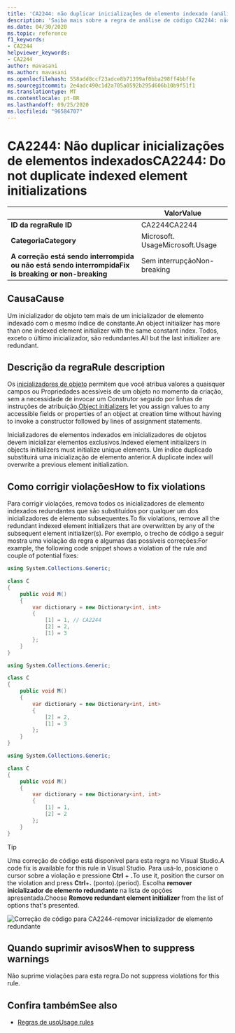 ```yaml
---
title: 'CA2244: não duplicar inicializações de elemento indexado (análise de código)'
description: 'Saiba mais sobre a regra de análise de código CA2244: não duplicar inicializações de elemento indexado'
ms.date: 04/30/2020
ms.topic: reference
f1_keywords:
- CA2244
helpviewer_keywords:
- CA2244
author: mavasani
ms.author: mavasani
ms.openlocfilehash: 558add8ccf23adce8b71399af0bba298ff4bbffe
ms.sourcegitcommit: 2e4adc490c1d2a705a0592b295d606b10b9f51f1
ms.translationtype: MT
ms.contentlocale: pt-BR
ms.lasthandoff: 09/25/2020
ms.locfileid: "96584707"
---
```

# <a name="ca2244-do-not-duplicate-indexed-element-initializations"></a><span data-ttu-id="fa661-103">CA2244: Não duplicar inicializações de elementos indexados</span><span class="sxs-lookup"><span data-stu-id="fa661-103">CA2244: Do not duplicate indexed element initializations</span></span>

| | <span data-ttu-id="fa661-104">Valor</span><span class="sxs-lookup"><span data-stu-id="fa661-104">Value</span></span> |
|-|-|
| <span data-ttu-id="fa661-105">**ID da regra**</span><span class="sxs-lookup"><span data-stu-id="fa661-105">**Rule ID**</span></span> |<span data-ttu-id="fa661-106">CA2244</span><span class="sxs-lookup"><span data-stu-id="fa661-106">CA2244</span></span>|
| <span data-ttu-id="fa661-107">**Categoria**</span><span class="sxs-lookup"><span data-stu-id="fa661-107">**Category**</span></span> |<span data-ttu-id="fa661-108">Microsoft. Usage</span><span class="sxs-lookup"><span data-stu-id="fa661-108">Microsoft.Usage</span></span>|
| <span data-ttu-id="fa661-109">**A correção está sendo interrompida ou não está sendo interrompida**</span><span class="sxs-lookup"><span data-stu-id="fa661-109">**Fix is breaking or non-breaking**</span></span> |<span data-ttu-id="fa661-110">Sem interrupção</span><span class="sxs-lookup"><span data-stu-id="fa661-110">Non-breaking</span></span>|

## <a name="cause"></a><span data-ttu-id="fa661-111">Causa</span><span class="sxs-lookup"><span data-stu-id="fa661-111">Cause</span></span>

<span data-ttu-id="fa661-112">Um inicializador de objeto tem mais de um inicializador de elemento indexado com o mesmo índice de constante.</span><span class="sxs-lookup"><span data-stu-id="fa661-112">An object initializer has more than one indexed element initializer with the same constant index.</span></span> <span data-ttu-id="fa661-113">Todos, exceto o último inicializador, são redundantes.</span><span class="sxs-lookup"><span data-stu-id="fa661-113">All but the last initializer are redundant.</span></span>

## <a name="rule-description"></a><span data-ttu-id="fa661-114">Descrição da regra</span><span class="sxs-lookup"><span data-stu-id="fa661-114">Rule description</span></span>

<span data-ttu-id="fa661-115">Os [inicializadores de objeto](../../../csharp/programming-guide/classes-and-structs/object-and-collection-initializers.md#object-initializers) permitem que você atribua valores a quaisquer campos ou Propriedades acessíveis de um objeto no momento da criação, sem a necessidade de invocar um Construtor seguido por linhas de instruções de atribuição.</span><span class="sxs-lookup"><span data-stu-id="fa661-115">[Object initializers](../../../csharp/programming-guide/classes-and-structs/object-and-collection-initializers.md#object-initializers) let you assign values to any accessible fields or properties of an object at creation time without having to invoke a constructor followed by lines of assignment statements.</span></span>

<span data-ttu-id="fa661-116">Inicializadores de elementos indexados em inicializadores de objetos devem inicializar elementos exclusivos.</span><span class="sxs-lookup"><span data-stu-id="fa661-116">Indexed element initializers in objects initializers must initialize unique elements.</span></span> <span data-ttu-id="fa661-117">Um índice duplicado substituirá uma inicialização de elemento anterior.</span><span class="sxs-lookup"><span data-stu-id="fa661-117">A duplicate index will overwrite a previous element initialization.</span></span>

## <a name="how-to-fix-violations"></a><span data-ttu-id="fa661-118">Como corrigir violações</span><span class="sxs-lookup"><span data-stu-id="fa661-118">How to fix violations</span></span>

<span data-ttu-id="fa661-119">Para corrigir violações, remova todos os inicializadores de elemento indexados redundantes que são substituídos por qualquer um dos inicializadores de elemento subsequentes.</span><span class="sxs-lookup"><span data-stu-id="fa661-119">To fix violations, remove all the redundant indexed element initializers that are overwritten by any of the subsequent element initializer(s).</span></span> <span data-ttu-id="fa661-120">Por exemplo, o trecho de código a seguir mostra uma violação da regra e algumas das possíveis correções:</span><span class="sxs-lookup"><span data-stu-id="fa661-120">For example, the following code snippet shows a violation of the rule and couple of potential fixes:</span></span>

```csharp
using System.Collections.Generic;

class C
{
    public void M()
    {
        var dictionary = new Dictionary<int, int>
        {
            [1] = 1, // CA2244
            [2] = 2,
            [1] = 3
        };
    }
}
```

```csharp
using System.Collections.Generic;

class C
{
    public void M()
    {
        var dictionary = new Dictionary<int, int>
        {
            [2] = 2,
            [1] = 3
        };
    }
}
```

```csharp
using System.Collections.Generic;

class C
{
    public void M()
    {
        var dictionary = new Dictionary<int, int>
        {
            [1] = 1,
            [2] = 2
        };
    }
}
```

> [!TIP]
> <span data-ttu-id="fa661-121">Uma correção de código está disponível para esta regra no Visual Studio.</span><span class="sxs-lookup"><span data-stu-id="fa661-121">A code fix is available for this rule in Visual Studio.</span></span> <span data-ttu-id="fa661-122">Para usá-lo, posicione o cursor sobre a violação e pressione **Ctrl** + **.**</span><span class="sxs-lookup"><span data-stu-id="fa661-122">To use it, position the cursor on the violation and press **Ctrl**+**.**</span></span> <span data-ttu-id="fa661-123">(ponto).</span><span class="sxs-lookup"><span data-stu-id="fa661-123">(period).</span></span> <span data-ttu-id="fa661-124">Escolha **remover inicializador de elemento redundante** na lista de opções apresentada.</span><span class="sxs-lookup"><span data-stu-id="fa661-124">Choose **Remove redundant element initializer** from the list of options that's presented.</span></span>
>
> ![Correção de código para CA2244-remover inicializador de elemento redundante](media/ca2244-codefix.png)

## <a name="when-to-suppress-warnings"></a><span data-ttu-id="fa661-126">Quando suprimir avisos</span><span class="sxs-lookup"><span data-stu-id="fa661-126">When to suppress warnings</span></span>

<span data-ttu-id="fa661-127">Não suprime violações para esta regra.</span><span class="sxs-lookup"><span data-stu-id="fa661-127">Do not suppress violations for this rule.</span></span>

## <a name="see-also"></a><span data-ttu-id="fa661-128">Confira também</span><span class="sxs-lookup"><span data-stu-id="fa661-128">See also</span></span>

- [<span data-ttu-id="fa661-129">Regras de uso</span><span class="sxs-lookup"><span data-stu-id="fa661-129">Usage rules</span></span>](usage-warnings.md)
